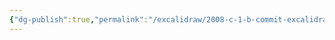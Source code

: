 ```yaml
---
{"dg-publish":true,"permalink":"/excalidraw/2008-c-1-b-commit-excalidraw/","tags":["excalidraw"]}
---
```

<style> .container {font-family: sans-serif; text-align: center;} .button-wrapper button {z-index: 1;height: 40px; width: 100px; margin: 10px;padding: 5px;} .excalidraw .App-menu_top .buttonList { display: flex;} .excalidraw-wrapper { height: 800px; margin: 50px; position: relative;} :root[dir="ltr"] .excalidraw .layer-ui__wrapper .zen-mode-transition.App-menu_bottom--transition-left {transform: none;} </style><script src="https://cdn.jsdelivr.net/npm/react@17/umd/react.production.min.js"></script><script src="https://cdn.jsdelivr.net/npm/react-dom@17/umd/react-dom.production.min.js"></script><script type="text/javascript" src="https://cdn.jsdelivr.net/npm/@excalidraw/excalidraw@0/dist/excalidraw.production.min.js"></script><div id="2008-c-1-b-commitexcalidraw.md"></div><script>(function(){const InitialData={"type":"excalidraw","version":2,"source":"https://github.com/zsviczian/obsidian-excalidraw-plugin/releases/tag/2.2.7","elements":[{"type":"rectangle","version":184,"versionNonce":2042138977,"index":"a0","isDeleted":false,"id":"g8bRoZxF","fillStyle":"solid","strokeWidth":1,"strokeStyle":"dashed","roughness":2,"opacity":100,"angle":0,"x":-214.33220663373447,"y":-145.6601862304491,"strokeColor":"#1e1e1e","backgroundColor":"#b2f2bb","width":358.2105712890625,"height":410.24420166015625,"seed":838534387,"groupIds":["9D07vwD99HJ8-nCxQ33tw"],"frameId":null,"roundness":{"type":3},"boundElements":[],"updated":1719257461180,"link":"[[2008-c-1-b-commit]]","locked":false},{"type":"line","version":158,"versionNonce":148568081,"index":"a1","isDeleted":false,"id":"GfVHCm_fTzwn08LOs8Zi9","fillStyle":"solid","strokeWidth":2,"strokeStyle":"solid","roughness":1,"opacity":100,"angle":0,"x":-215.02389526367188,"y":-79.12330764379257,"strokeColor":"#1e1e1e","backgroundColor":"transparent","width":358.9232176268231,"height":2.5113990350782274,"seed":132004947,"groupIds":["9D07vwD99HJ8-nCxQ33tw"],"frameId":null,"roundness":{"type":2},"boundElements":[],"updated":1719257461180,"link":null,"locked":false,"startBinding":null,"endBinding":null,"lastCommittedPoint":null,"startArrowhead":null,"endArrowhead":null,"points":[[0,0],[358.9232176268231,-2.5113990350782274]]},{"type":"line","version":66,"versionNonce":1081937279,"index":"a2","isDeleted":false,"id":"YnCqJ14_1KWrdI8CLFu1Z","fillStyle":"solid","strokeWidth":2,"strokeStyle":"solid","roughness":1,"opacity":100,"angle":0,"x":14.869253360040261,"y":-144.72288963996323,"strokeColor":"#1e1e1e","backgroundColor":"transparent","width":1.6742815709076808,"height":64.45902423502989,"seed":974472317,"groupIds":["9D07vwD99HJ8-nCxQ33tw"],"frameId":null,"roundness":{"type":2},"boundElements":[],"updated":1719257461180,"link":null,"locked":false,"startBinding":null,"endBinding":null,"lastCommittedPoint":null,"startArrowhead":null,"endArrowhead":null,"points":[[0,0],[1.6742815709076808,64.45902423502989]]},{"type":"text","version":117,"versionNonce":1539558897,"index":"a3","isDeleted":false,"id":"EF3J6lcg","fillStyle":"solid","strokeWidth":2,"strokeStyle":"solid","roughness":1,"opacity":100,"angle":0,"x":-165.11373002677104,"y":-142.2115139261683,"strokeColor":"#1e1e1e","backgroundColor":"transparent","width":150.21995544433594,"height":57.812819127742465,"seed":139677363,"groupIds":["9D07vwD99HJ8-nCxQ33tw"],"frameId":null,"roundness":null,"boundElements":[],"updated":1719257461180,"link":null,"locked":false,"fontSize":46.25025530219397,"fontFamily":1,"text":"Commit","rawText":"Commit","textAlign":"left","verticalAlign":"top","containerId":null,"originalText":"Commit","autoResize":true,"lineHeight":1.25},{"type":"text","version":107,"versionNonce":228394399,"index":"a4","isDeleted":false,"id":"Yf8LEfnU","fillStyle":"solid","strokeWidth":2,"strokeStyle":"solid","roughness":1,"opacity":100,"angle":0,"x":34.12325821264551,"y":-131.32882364296827,"strokeColor":"#1e1e1e","backgroundColor":"transparent","width":81.92655944824219,"height":52.6252961007271,"seed":959869299,"groupIds":["9D07vwD99HJ8-nCxQ33tw"],"frameId":null,"roundness":null,"boundElements":[],"updated":1719257461180,"link":null,"locked":false,"fontSize":42.100236880581676,"fontFamily":1,"text":"Size","rawText":"Size","textAlign":"left","verticalAlign":"top","containerId":null,"originalText":"Size","autoResize":true,"lineHeight":1.25},{"type":"line","version":278,"versionNonce":1792468945,"index":"a5","isDeleted":false,"id":"lYNGf2O7TLzUCKIdaRb6B","fillStyle":"solid","strokeWidth":2,"strokeStyle":"solid","roughness":1,"opacity":100,"angle":0,"x":-48.05972692660703,"y":-80.89336064988555,"strokeColor":"#1e1e1e","backgroundColor":"transparent","width":2.078021407767096,"height":248.54577978275225,"seed":1153898429,"groupIds":["9D07vwD99HJ8-nCxQ33tw"],"frameId":null,"roundness":{"type":2},"boundElements":[],"updated":1719257461180,"link":null,"locked":false,"startBinding":null,"endBinding":null,"lastCommittedPoint":null,"startArrowhead":null,"endArrowhead":null,"points":[[0,0],[2.078021407767096,248.54577978275225]]},{"type":"line","version":133,"versionNonce":4782527,"index":"a6","isDeleted":false,"id":"Ut7a2crilF_YyIL5nH-af","fillStyle":"solid","strokeWidth":2,"strokeStyle":"solid","roughness":1,"opacity":100,"angle":0,"x":-213.31379926440917,"y":-25.42638388030778,"strokeColor":"#1e1e1e","backgroundColor":"transparent","width":358.4988899855695,"height":5.684341886080802e-14,"seed":922889245,"groupIds":["9D07vwD99HJ8-nCxQ33tw"],"frameId":null,"roundness":{"type":2},"boundElements":[],"updated":1719257461180,"link":null,"locked":false,"startBinding":null,"endBinding":null,"lastCommittedPoint":null,"startArrowhead":null,"endArrowhead":null,"points":[[0,0],[358.4988899855695,5.684341886080802e-14]]},{"type":"line","version":152,"versionNonce":1076610481,"index":"a7","isDeleted":false,"id":"p4rWdn5MGDU8sao1tI06-","fillStyle":"solid","strokeWidth":2,"strokeStyle":"solid","roughness":1,"opacity":100,"angle":0,"x":-214.17769515776058,"y":41.378607862105156,"strokeColor":"#1e1e1e","backgroundColor":"transparent","width":362.13237118898314,"height":1.2111604011379313,"seed":103250739,"groupIds":["9D07vwD99HJ8-nCxQ33tw"],"frameId":null,"roundness":{"type":2},"boundElements":[],"updated":1719257461180,"link":null,"locked":false,"startBinding":null,"endBinding":null,"lastCommittedPoint":null,"startArrowhead":null,"endArrowhead":null,"points":[[0,0],[362.13237118898314,-1.2111604011379313]]},{"type":"text","version":96,"versionNonce":2107730399,"index":"a8","isDeleted":false,"id":"eSuNbIad","fillStyle":"solid","strokeWidth":2,"strokeStyle":"solid","roughness":1,"opacity":100,"angle":0,"x":-180.92064738044468,"y":-70.22257802487252,"strokeColor":"#1e1e1e","backgroundColor":"transparent","width":66.70172119140625,"height":39.92008614239849,"seed":250293853,"groupIds":["9D07vwD99HJ8-nCxQ33tw"],"frameId":null,"roundness":null,"boundElements":[],"updated":1719257461180,"link":"[[2008-c-1-b-commit#^tree]]","locked":false,"fontSize":31.93606891391879,"fontFamily":1,"text":"tree","rawText":"tree","textAlign":"left","verticalAlign":"top","containerId":null,"originalText":"tree","autoResize":true,"lineHeight":1.25},{"type":"text","version":152,"versionNonce":921298833,"index":"a9","isDeleted":false,"id":"7q39E9Bz","fillStyle":"hachure","strokeWidth":1,"strokeStyle":"solid","roughness":1,"opacity":100,"angle":0,"x":-19.070539479785168,"y":-59.864572129517654,"strokeColor":"#1e1e1e","backgroundColor":"transparent","width":111.68495178222656,"height":19.02868169961299,"seed":29483,"groupIds":["9D07vwD99HJ8-nCxQ33tw"],"frameId":null,"roundness":null,"boundElements":[],"updated":1719257461180,"link":"[[2008-d-git-hash|oe]]","locked":false,"fontSize":15.222945359690392,"fontFamily":1,"text":"📍git hash","rawText":"[[2008-d-git-hash|git hash]]","textAlign":"left","verticalAlign":"top","containerId":null,"originalText":"📍git hash","autoResize":true,"lineHeight":1.25},{"type":"text","version":178,"versionNonce":1924584959,"index":"aA","isDeleted":false,"id":"XDGGic6W","fillStyle":"hachure","strokeWidth":1,"strokeStyle":"solid","roughness":1,"opacity":100,"angle":0,"x":-18.480352820685766,"y":6.961521915692835,"strokeColor":"#1e1e1e","backgroundColor":"transparent","width":111.68495178222656,"height":19.02868169961299,"seed":1919593053,"groupIds":["9D07vwD99HJ8-nCxQ33tw"],"frameId":null,"roundness":null,"boundElements":[],"updated":1719257461180,"link":"[[2008-d-git-hash|oe]]","locked":false,"fontSize":15.222945359690392,"fontFamily":1,"text":"📍git hash","rawText":"[[2008-d-git-hash|git hash]]","textAlign":"left","verticalAlign":"top","containerId":null,"originalText":"📍git hash","autoResize":true,"lineHeight":1.25},{"type":"text","version":147,"versionNonce":1497943409,"index":"aB","isDeleted":false,"id":"MRJ2Hlqd","fillStyle":"solid","strokeWidth":2,"strokeStyle":"solid","roughness":1,"opacity":100,"angle":0,"x":-182.4157286788566,"y":56.085681519446865,"strokeColor":"#1e1e1e","backgroundColor":"transparent","width":85.170654296875,"height":32.58786884986157,"seed":569398173,"groupIds":["9D07vwD99HJ8-nCxQ33tw"],"frameId":null,"roundness":null,"boundElements":[],"updated":1719257461180,"link":"[[2008-c-1-b-commit#^author]]","locked":false,"fontSize":26.07029507988926,"fontFamily":1,"text":"Author","rawText":"Author","textAlign":"left","verticalAlign":"top","containerId":null,"originalText":"Author","autoResize":true,"lineHeight":1.25},{"type":"text","version":98,"versionNonce":1451867679,"index":"aC","isDeleted":false,"id":"vDpm2WWT","fillStyle":"solid","strokeWidth":2,"strokeStyle":"dashed","roughness":2,"opacity":100,"angle":0,"x":1.5122010268869417,"y":67.52881354708191,"strokeColor":"#1e1e1e","backgroundColor":"#a5d8ff","width":55.87994384765625,"height":25,"seed":1364347965,"groupIds":["9D07vwD99HJ8-nCxQ33tw"],"frameId":null,"roundness":null,"boundElements":[],"updated":1719257461180,"link":null,"locked":false,"fontSize":20,"fontFamily":1,"text":"Scott","rawText":"Scott","textAlign":"left","verticalAlign":"top","containerId":null,"originalText":"Scott","autoResize":true,"lineHeight":1.25},{"type":"line","version":282,"versionNonce":2123364177,"index":"aD","isDeleted":false,"id":"pT8Qj7_KSBgCUi_hMAFrB","fillStyle":"solid","strokeWidth":2,"strokeStyle":"solid","roughness":1,"opacity":100,"angle":0,"x":-211.14762442899513,"y":105.4287418367351,"strokeColor":"#1e1e1e","backgroundColor":"transparent","width":362.13237118898314,"height":1.2111604011379313,"seed":1966147603,"groupIds":["9D07vwD99HJ8-nCxQ33tw"],"frameId":null,"roundness":{"type":2},"boundElements":[],"updated":1719257461180,"link":null,"locked":false,"startBinding":null,"endBinding":null,"lastCommittedPoint":null,"startArrowhead":null,"endArrowhead":null,"points":[[0,0],[362.13237118898314,-1.2111604011379313]]},{"type":"text","version":163,"versionNonce":1812636223,"index":"aE","isDeleted":false,"id":"P1NXunHY","fillStyle":"solid","strokeWidth":2,"strokeStyle":"solid","roughness":1,"opacity":100,"angle":0,"x":-198.24798813523972,"y":118.47975077701636,"strokeColor":"#1e1e1e","backgroundColor":"transparent","width":121.1390380859375,"height":31.615452090656397,"seed":54003197,"groupIds":["9D07vwD99HJ8-nCxQ33tw"],"frameId":null,"roundness":null,"boundElements":[],"updated":1719257461180,"link":"[[2008-c-1-b-commit#^committer]]","locked":false,"fontSize":25.292361672525118,"fontFamily":1,"text":"Committer","rawText":"Committer","textAlign":"left","verticalAlign":"top","containerId":null,"originalText":"Committer","autoResize":true,"lineHeight":1.25},{"type":"line","version":314,"versionNonce":689366321,"index":"aF","isDeleted":false,"id":"x6WFWaZeytN4ApYYJ3fbX","fillStyle":"solid","strokeWidth":2,"strokeStyle":"solid","roughness":1,"opacity":100,"angle":0,"x":-214.94914347403426,"y":165.9949758359311,"strokeColor":"#1e1e1e","backgroundColor":"transparent","width":362.13237118898314,"height":1.2111604011379313,"seed":253252499,"groupIds":["9D07vwD99HJ8-nCxQ33tw"],"frameId":null,"roundness":{"type":2},"boundElements":[],"updated":1719257461180,"link":null,"locked":false,"startBinding":null,"endBinding":null,"lastCommittedPoint":null,"startArrowhead":null,"endArrowhead":null,"points":[[0,0],[362.13237118898314,-1.2111604011379313]]},{"type":"text","version":124,"versionNonce":1142555231,"index":"aG","isDeleted":false,"id":"HW1U7mXL","fillStyle":"solid","strokeWidth":2,"strokeStyle":"dashed","roughness":2,"opacity":100,"angle":0,"x":7.189771966786623,"y":122.48142777548739,"strokeColor":"#1e1e1e","backgroundColor":"#a5d8ff","width":55.87994384765625,"height":25,"seed":481680691,"groupIds":["9D07vwD99HJ8-nCxQ33tw"],"frameId":null,"roundness":null,"boundElements":[],"updated":1719257461180,"link":null,"locked":false,"fontSize":20,"fontFamily":1,"text":"Scott","rawText":"Scott","textAlign":"left","verticalAlign":"top","containerId":null,"originalText":"Scott","autoResize":true,"lineHeight":1.25},{"type":"text","version":108,"versionNonce":608507665,"index":"aH","isDeleted":false,"id":"BuVyU2pi","fillStyle":"solid","strokeWidth":1,"strokeStyle":"solid","roughness":2,"opacity":100,"angle":0,"x":-182.74932269219534,"y":193.08257899760113,"strokeColor":"#1e1e1e","backgroundColor":"#a5d8ff","width":289.6997375488281,"height":25,"seed":1970576083,"groupIds":["9D07vwD99HJ8-nCxQ33tw"],"frameId":null,"roundness":null,"boundElements":[],"updated":1719257461180,"link":"[[2008-c-1-b-commit#^commit]]","locked":false,"fontSize":20,"fontFamily":1,"text":"My commit message goes here","rawText":"My commit message goes here","textAlign":"left","verticalAlign":"top","containerId":null,"originalText":"My commit message goes here","autoResize":true,"lineHeight":1.25},{"type":"text","version":185,"versionNonce":2139643519,"index":"aI","isDeleted":false,"id":"aK1xjk0K","fillStyle":"solid","strokeWidth":2,"strokeStyle":"solid","roughness":1,"opacity":100,"angle":0,"x":-189.44802663347355,"y":-8.204181049900114,"strokeColor":"#1e1e1e","backgroundColor":"transparent","width":95.56434631347656,"height":30.793583257926418,"seed":488131859,"groupIds":["9D07vwD99HJ8-nCxQ33tw"],"frameId":null,"roundness":null,"boundElements":[],"updated":1719257461180,"link":"[[2008-c-1-b-commit#^parents]]","locked":false,"fontSize":24.634866606341134,"fontFamily":1,"text":"Parents","rawText":"Parents","textAlign":"left","verticalAlign":"top","containerId":null,"originalText":"Parents","autoResize":true,"lineHeight":1.25},{"type":"rectangle","version":452,"versionNonce":133403729,"index":"ae","isDeleted":true,"id":"CM9aD6hT","fillStyle":"solid","strokeWidth":1,"strokeStyle":"dashed","roughness":2,"opacity":100,"angle":0,"x":258.0408693679627,"y":77.03826502744954,"strokeColor":"#1e1e1e","backgroundColor":"#b2f2bb","width":329.1395778129868,"height":376.95035869191986,"seed":1489683345,"groupIds":["x0acMfZ5tDHEfzEgmpbve","oexK8z8sk4RKFNo1i2aPW"],"frameId":null,"roundness":{"type":3},"boundElements":[],"updated":1719257872621,"link":"[[2008-c-1-b-commit]]","locked":false},{"type":"line","version":437,"versionNonce":1375425855,"index":"af","isDeleted":true,"id":"xXV2yo2XjmtMPOXkMvFPa","fillStyle":"solid","strokeWidth":2,"strokeStyle":"solid","roughness":1,"opacity":100,"angle":0,"x":258.077174293083,"y":137.1796623214453,"strokeColor":"#1e1e1e","backgroundColor":"transparent","width":329.7943885124488,"height":2.3075835399021605,"seed":1118710129,"groupIds":["x0acMfZ5tDHEfzEgmpbve","oexK8z8sk4RKFNo1i2aPW"],"frameId":null,"roundness":{"type":2},"boundElements":[],"updated":1719257872621,"link":null,"locked":false,"startBinding":null,"endBinding":null,"lastCommittedPoint":null,"startArrowhead":null,"endArrowhead":null,"points":[[0,0],[329.7943885124488,-2.3075835399021605]]},{"type":"line","version":345,"versionNonce":1576985137,"index":"ag","isDeleted":true,"id":"DIMhAogzywSeggomCWaoD","fillStyle":"solid","strokeWidth":2,"strokeStyle":"solid","roughness":1,"opacity":100,"angle":0,"x":469.31307838103487,"y":76.90389032167212,"strokeColor":"#1e1e1e","backgroundColor":"transparent","width":1.538403312346479,"height":59.22777752372442,"seed":1256837969,"groupIds":["x0acMfZ5tDHEfzEgmpbve","oexK8z8sk4RKFNo1i2aPW"],"frameId":null,"roundness":{"type":2},"boundElements":[],"updated":1719257872621,"link":null,"locked":false,"startBinding":null,"endBinding":null,"lastCommittedPoint":null,"startArrowhead":null,"endArrowhead":null,"points":[[0,0],[1.538403312346479,59.22777752372442]]},{"type":"text","version":396,"versionNonce":796677471,"index":"ah","isDeleted":true,"id":"kuapew7s","fillStyle":"solid","strokeWidth":2,"strokeStyle":"solid","roughness":1,"opacity":100,"angle":0,"x":303.9368223083104,"y":79.21145243295675,"strokeColor":"#1e1e1e","backgroundColor":"transparent","width":138.0074920654297,"height":53.12095288368372,"seed":97861937,"groupIds":["x0acMfZ5tDHEfzEgmpbve","oexK8z8sk4RKFNo1i2aPW"],"frameId":null,"roundness":null,"boundElements":[],"updated":1719257872621,"link":null,"locked":false,"fontSize":42.49676230694698,"fontFamily":1,"text":"Commit","rawText":"Commit","textAlign":"left","verticalAlign":"top","containerId":null,"originalText":"Commit","autoResize":true,"lineHeight":1.25},{"type":"text","version":386,"versionNonce":1428517905,"index":"ai","isDeleted":true,"id":"UXdOXTCR","fillStyle":"solid","strokeWidth":2,"strokeStyle":"solid","roughness":1,"opacity":100,"angle":0,"x":487.00450218684364,"y":89.21094539150334,"strokeColor":"#1e1e1e","backgroundColor":"transparent","width":75.27125549316406,"height":48.35442929153334,"seed":282587921,"groupIds":["x0acMfZ5tDHEfzEgmpbve","oexK8z8sk4RKFNo1i2aPW"],"frameId":null,"roundness":null,"boundElements":[],"updated":1719257872621,"link":null,"locked":false,"fontSize":38.683543433226674,"fontFamily":1,"text":"Size","rawText":"Size","textAlign":"left","verticalAlign":"top","containerId":null,"originalText":"Size","autoResize":true,"lineHeight":1.25},{"type":"line","version":557,"versionNonce":287854975,"index":"aj","isDeleted":true,"id":"WD8Stpr5oUG3syKvVqRPw","fillStyle":"solid","strokeWidth":2,"strokeStyle":"solid","roughness":1,"opacity":100,"angle":0,"x":411.49117231831656,"y":135.55326001557384,"strokeColor":"#1e1e1e","backgroundColor":"transparent","width":1.9093771754906728,"height":228.37475937827662,"seed":1885956337,"groupIds":["x0acMfZ5tDHEfzEgmpbve","oexK8z8sk4RKFNo1i2aPW"],"frameId":null,"roundness":{"type":2},"boundElements":[],"updated":1719257872621,"link":null,"locked":false,"startBinding":null,"endBinding":null,"lastCommittedPoint":null,"startArrowhead":null,"endArrowhead":null,"points":[[0,0],[1.9093771754906728,228.37475937827662]]},{"type":"line","version":412,"versionNonce":828295665,"index":"ak","isDeleted":true,"id":"FDj1A6vVlbxzM_Grfah-_","fillStyle":"solid","strokeWidth":2,"strokeStyle":"solid","roughness":1,"opacity":100,"angle":0,"x":259.64848547240274,"y":186.5187500925525,"strokeColor":"#1e1e1e","backgroundColor":"transparent","width":329.40449767200266,"height":5.223022541731556e-14,"seed":772874961,"groupIds":["x0acMfZ5tDHEfzEgmpbve","oexK8z8sk4RKFNo1i2aPW"],"frameId":null,"roundness":{"type":2},"boundElements":[],"updated":1719257872621,"link":null,"locked":false,"startBinding":null,"endBinding":null,"lastCommittedPoint":null,"startArrowhead":null,"endArrowhead":null,"points":[[0,0],[329.40449767200266,5.223022541731556e-14]]},{"type":"line","version":431,"versionNonce":809486751,"index":"al","isDeleted":true,"id":"vbl0sE2dhSVD7Tx96TLm3","fillStyle":"solid","strokeWidth":2,"strokeStyle":"solid","roughness":1,"opacity":100,"angle":0,"x":258.85470005007744,"y":247.9021054155707,"strokeColor":"#1e1e1e","backgroundColor":"transparent","width":332.74309950326443,"height":1.1128672770873036,"seed":912695473,"groupIds":["x0acMfZ5tDHEfzEgmpbve","oexK8z8sk4RKFNo1i2aPW"],"frameId":null,"roundness":{"type":2},"boundElements":[],"updated":1719257872621,"link":null,"locked":false,"startBinding":null,"endBinding":null,"lastCommittedPoint":null,"startArrowhead":null,"endArrowhead":null,"points":[[0,0],[332.74309950326443,-1.1128672770873036]]},{"type":"text","version":375,"versionNonce":1269982161,"index":"am","isDeleted":true,"id":"gFvTkTes","fillStyle":"solid","strokeWidth":2,"strokeStyle":"solid","roughness":1,"opacity":100,"angle":0,"x":289.41273362608524,"y":145.35804292717793,"strokeColor":"#1e1e1e","backgroundColor":"transparent","width":61.29124450683594,"height":36.68032535132581,"seed":1997628049,"groupIds":["x0acMfZ5tDHEfzEgmpbve","oexK8z8sk4RKFNo1i2aPW"],"frameId":null,"roundness":null,"boundElements":[],"updated":1719257872621,"link":"[[2008-c-1-b-commit#^tree]]","locked":false,"fontSize":29.34426028106065,"fontFamily":1,"text":"tree","rawText":"tree","textAlign":"left","verticalAlign":"top","containerId":null,"originalText":"tree","autoResize":true,"lineHeight":1.25},{"type":"text","version":426,"versionNonce":1240677823,"index":"an","isDeleted":true,"id":"c1SMXdbi","fillStyle":"solid","strokeWidth":2,"strokeStyle":"solid","roughness":1,"opacity":100,"angle":0,"x":288.0389873807286,"y":261.41560948950746,"strokeColor":"#1e1e1e","backgroundColor":"transparent","width":78.24461364746094,"height":29.94316263886298,"seed":1019799665,"groupIds":["x0acMfZ5tDHEfzEgmpbve","oexK8z8sk4RKFNo1i2aPW"],"frameId":null,"roundness":null,"boundElements":[],"updated":1719257872621,"link":"[[2008-c-1-b-commit#^author]]","locked":false,"fontSize":23.954530111090385,"fontFamily":1,"text":"Author","rawText":"Author","textAlign":"left","verticalAlign":"top","containerId":null,"originalText":"Author","autoResize":true,"lineHeight":1.25},{"type":"line","version":562,"versionNonce":1882702257,"index":"ao","isDeleted":true,"id":"GQAVWVDdvE9GPBjx6x8VP","fillStyle":"solid","strokeWidth":2,"strokeStyle":"solid","roughness":1,"opacity":100,"angle":0,"x":261.63886188209824,"y":306.7541766411935,"strokeColor":"#1e1e1e","backgroundColor":"transparent","width":332.74309950326443,"height":1.1128672770873036,"seed":1364505169,"groupIds":["x0acMfZ5tDHEfzEgmpbve","oexK8z8sk4RKFNo1i2aPW"],"frameId":null,"roundness":{"type":2},"boundElements":[],"updated":1719257872621,"link":null,"locked":false,"startBinding":null,"endBinding":null,"lastCommittedPoint":null,"startArrowhead":null,"endArrowhead":null,"points":[[0,0],[332.74309950326443,-1.1128672770873036]]},{"type":"text","version":443,"versionNonce":560147935,"index":"ap","isDeleted":true,"id":"kuhcA6Xo","fillStyle":"solid","strokeWidth":2,"strokeStyle":"solid","roughness":1,"opacity":100,"angle":0,"x":273.49161326346814,"y":318.74601584677436,"strokeColor":"#1e1e1e","backgroundColor":"transparent","width":111.27163696289062,"height":29.049663487145352,"seed":1502363697,"groupIds":["x0acMfZ5tDHEfzEgmpbve","oexK8z8sk4RKFNo1i2aPW"],"frameId":null,"roundness":null,"boundElements":[],"updated":1719257872621,"link":"[[2008-c-1-b-commit#^committer]]","locked":false,"fontSize":23.239730789716283,"fontFamily":1,"text":"Committer","rawText":"Committer","textAlign":"left","verticalAlign":"top","containerId":null,"originalText":"Committer","autoResize":true,"lineHeight":1.25},{"type":"line","version":594,"versionNonce":2081842065,"index":"aq","isDeleted":true,"id":"nPXLPNfdIpQGIF9oT0deV","fillStyle":"solid","strokeWidth":2,"strokeStyle":"solid","roughness":1,"opacity":100,"angle":0,"x":258.1458595147211,"y":362.40508782586465,"strokeColor":"#1e1e1e","backgroundColor":"transparent","width":332.74309950326443,"height":1.1128672770873036,"seed":1935086097,"groupIds":["x0acMfZ5tDHEfzEgmpbve","oexK8z8sk4RKFNo1i2aPW"],"frameId":null,"roundness":{"type":2},"boundElements":[],"updated":1719257872621,"link":null,"locked":false,"startBinding":null,"endBinding":null,"lastCommittedPoint":null,"startArrowhead":null,"endArrowhead":null,"points":[[0,0],[332.74309950326443,-1.1128672770873036]]},{"type":"text","version":464,"versionNonce":1101011455,"index":"ar","isDeleted":true,"id":"DhwYMwHV","fillStyle":"solid","strokeWidth":2,"strokeStyle":"solid","roughness":1,"opacity":100,"angle":0,"x":281.57740370521515,"y":202.3432651207138,"strokeColor":"#1e1e1e","backgroundColor":"transparent","width":87.80435180664062,"height":28.294494370698185,"seed":330082289,"groupIds":["x0acMfZ5tDHEfzEgmpbve","oexK8z8sk4RKFNo1i2aPW"],"frameId":null,"roundness":null,"boundElements":[],"updated":1719257872621,"link":"[[2008-c-1-b-commit#^parents]]","locked":false,"fontSize":22.635595496558548,"fontFamily":1,"text":"Parents","rawText":"Parents","textAlign":"left","verticalAlign":"top","containerId":null,"originalText":"Parents","autoResize":true,"lineHeight":1.25},{"type":"rectangle","version":262,"versionNonce":998623601,"index":"as","isDeleted":true,"id":"UIuKiiJW","fillStyle":"solid","strokeWidth":0.5,"strokeStyle":"solid","roughness":1,"opacity":100,"angle":0,"x":413.36174738581246,"y":136.16473682558942,"strokeColor":"#1e1e1e","backgroundColor":"transparent","width":176.3785259527727,"height":50.20983681564605,"seed":613712337,"groupIds":["oexK8z8sk4RKFNo1i2aPW"],"frameId":null,"roundness":null,"boundElements":[],"updated":1719257872621,"link":"[[2008-d-git-hash|oe]]","locked":false},{"type":"rectangle","version":363,"versionNonce":2141880863,"index":"at","isDeleted":true,"id":"bD9UQXm6","fillStyle":"solid","strokeWidth":0.5,"strokeStyle":"solid","roughness":1,"opacity":100,"angle":6.277769056035231,"x":416.09136291065533,"y":187.64324985430937,"strokeColor":"#1e1e1e","backgroundColor":"transparent","width":175.69689814041584,"height":57.417188270999425,"seed":1663442865,"groupIds":["oexK8z8sk4RKFNo1i2aPW"],"frameId":null,"roundness":null,"boundElements":[],"updated":1719257872621,"link":"[[2008-d-git-hash|oe]]","locked":false},{"type":"rectangle","version":519,"versionNonce":130904913,"index":"au","isDeleted":true,"id":"KZhbZXpf","fillStyle":"solid","strokeWidth":0.5,"strokeStyle":"solid","roughness":1,"opacity":50,"angle":6.277769056035231,"x":266.42424739783075,"y":365.4906077551413,"strokeColor":"#1e1e1e","backgroundColor":"transparent","width":311.54262061906786,"height":80.74918878580158,"seed":2106130833,"groupIds":["oexK8z8sk4RKFNo1i2aPW"],"frameId":null,"roundness":{"type":3},"boundElements":[],"updated":1719257872621,"link":"[[2008-c-1-b-commit#^commit]]","locked":false},{"type":"text","version":170,"versionNonce":1014163007,"index":"b0Q","isDeleted":true,"id":"YCVLZHXE","fillStyle":"hachure","strokeWidth":1,"strokeStyle":"solid","roughness":1,"opacity":100,"angle":0,"x":444.67313896888356,"y":152.63844354606908,"strokeColor":"#1e1e1e","backgroundColor":"transparent","width":111.68495178222656,"height":19.02868169961299,"seed":1298608785,"groupIds":["QR4rrWjBVeWKGUwckrOQX"],"frameId":null,"roundness":null,"boundElements":[],"updated":1719257872621,"link":"[[2008-d-git-hash|oe]]","locked":false,"fontSize":15.222945359690392,"fontFamily":1,"text":"📍git hash","rawText":"[[2008-d-git-hash|git hash]]","textAlign":"left","verticalAlign":"top","containerId":null,"originalText":"📍git hash","autoResize":true,"lineHeight":1.25},{"type":"text","version":195,"versionNonce":625271089,"index":"b0w","isDeleted":true,"id":"N7O1rzP6","fillStyle":"hachure","strokeWidth":1,"strokeStyle":"solid","roughness":1,"opacity":100,"angle":0,"x":446.0136536767958,"y":208.93931439031167,"strokeColor":"#1e1e1e","backgroundColor":"transparent","width":111.68495178222656,"height":19.02868169961299,"seed":1980688735,"groupIds":["x7vZJHwh7CEXWA8sZakUo"],"frameId":null,"roundness":null,"boundElements":[],"updated":1719257872621,"link":"[[2008-d-git-hash|oe]]","locked":false,"fontSize":15.222945359690392,"fontFamily":1,"text":"📍git hash","rawText":"[[2008-d-git-hash|git hash]]","textAlign":"left","verticalAlign":"top","containerId":null,"originalText":"📍git hash","autoResize":true,"lineHeight":1.25},{"type":"text","version":142,"versionNonce":1725548127,"index":"b1S","isDeleted":true,"id":"hPDObjD0","fillStyle":"solid","strokeWidth":2,"strokeStyle":"dashed","roughness":2,"opacity":100,"angle":0,"x":469.8947628979583,"y":267.6166596048164,"strokeColor":"#1e1e1e","backgroundColor":"#a5d8ff","width":55.87994384765625,"height":25,"seed":57829343,"groupIds":["FNiwz5N8ar0WAtdqg2nNb"],"frameId":null,"roundness":null,"boundElements":[],"updated":1719257872621,"link":null,"locked":false,"fontSize":20,"fontFamily":1,"text":"Scott","rawText":"Scott","textAlign":"left","verticalAlign":"top","containerId":null,"originalText":"Scott","autoResize":true,"lineHeight":1.25},{"type":"text","version":142,"versionNonce":1632867089,"index":"b1y","isDeleted":true,"id":"NewvwnvQ","fillStyle":"solid","strokeWidth":2,"strokeStyle":"dashed","roughness":2,"opacity":100,"angle":0,"x":460.5111599425729,"y":321.2365010332344,"strokeColor":"#1e1e1e","backgroundColor":"#a5d8ff","width":55.87994384765625,"height":25,"seed":1852331537,"groupIds":["alixQzYq5YFR3XhSVrxsd"],"frameId":null,"roundness":null,"boundElements":[],"updated":1719257872621,"link":null,"locked":false,"fontSize":20,"fontFamily":1,"text":"Scott","rawText":"Scott","textAlign":"left","verticalAlign":"top","containerId":null,"originalText":"Scott","autoResize":true,"lineHeight":1.25},{"type":"text","version":142,"versionNonce":1034920575,"index":"b2U","isDeleted":true,"id":"Fr6y0cSn","fillStyle":"solid","strokeWidth":1,"strokeStyle":"solid","roughness":2,"opacity":100,"angle":0,"x":276.5764239620608,"y":390.9425189565993,"strokeColor":"#1e1e1e","backgroundColor":"#a5d8ff","width":289.6997375488281,"height":25,"seed":100951921,"groupIds":["oR_bxpWyjhHuLBl_gz1i8"],"frameId":null,"roundness":null,"boundElements":[],"updated":1719257872621,"link":null,"locked":false,"fontSize":20,"fontFamily":1,"text":"My commit message goes here","rawText":"My commit message goes here","textAlign":"left","verticalAlign":"top","containerId":null,"originalText":"My commit message goes here","autoResize":true,"lineHeight":1.25}],"appState":{"theme":"light","viewBackgroundColor":"#ffffff","currentItemStrokeColor":"#1e1e1e","currentItemBackgroundColor":"#b2f2bb","currentItemFillStyle":"solid","currentItemStrokeWidth":1,"currentItemStrokeStyle":"solid","currentItemRoughness":2,"currentItemOpacity":100,"currentItemFontFamily":1,"currentItemFontSize":20,"currentItemTextAlign":"left","currentItemStartArrowhead":null,"currentItemEndArrowhead":"arrow","scrollX":275.9696022845807,"scrollY":444.16975860235846,"zoom":{"value":0.6171928125138841},"currentItemRoundness":"round","gridSize":null,"gridColor":{"Bold":"#C9C9C9FF","Regular":"#EDEDEDFF"},"currentStrokeOptions":null,"previousGridSize":null,"frameRendering":{"enabled":true,"clip":true,"name":true,"outline":true},"objectsSnapModeEnabled":false},"files":{}};InitialData.scrollToContent=true;App=()=>{const e=React.useRef(null),t=React.useRef(null),[n,i]=React.useState({width:void 0,height:void 0});return React.useEffect(()=>{i({width:t.current.getBoundingClientRect().width,height:t.current.getBoundingClientRect().height});const e=()=>{i({width:t.current.getBoundingClientRect().width,height:t.current.getBoundingClientRect().height})};return window.addEventListener("resize",e),()=>window.removeEventListener("resize",e)},[t]),React.createElement(React.Fragment,null,React.createElement("div",{className:"excalidraw-wrapper",ref:t},React.createElement(ExcalidrawLib.Excalidraw,{ref:e,width:n.width,height:n.height,initialData:InitialData,viewModeEnabled:!0,zenModeEnabled:!0,gridModeEnabled:!1})))},excalidrawWrapper=document.getElementById("2008-c-1-b-commitexcalidraw.md");ReactDOM.render(React.createElement(App),excalidrawWrapper);})();</script>